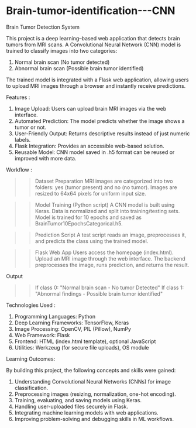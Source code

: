 # Brain-tumor-identification---CNN
Brain Tumor Detection System

This project is a deep learning–based web application that detects brain tumors from MRI scans. A Convolutional Neural Network (CNN) model is trained to classify images into two categories:

 1. Normal brain scan (No tumor detected)
 2. Abnormal brain scan (Possible brain tumor identified)

The trained model is integrated with a Flask web application, allowing users to upload MRI images through a browser and instantly receive predictions.

Features :

1. Image Upload: Users can upload brain MRI images via the web interface.
2. Automated Prediction: The model predicts whether the image shows a tumor or not.
3. User-Friendly Output: Returns descriptive results instead of just numeric labels.
4. Flask Integration: Provides an accessible web-based solution.
5. Reusable Model: CNN model saved in .h5 format can be reused or improved with more data.

Workflow :

>> Dataset Preparation
MRI images are categorized into two folders: yes (tumor present) and no (no tumor).
Images are resized to 64x64 pixels for uniform input size.

>> Model Training (Python script)
A CNN model is built using Keras.
Data is normalized and split into training/testing sets.
Model is trained for 10 epochs and saved as BrainTumor10EpochsCategorical.h5.

>> Prediction Script
A test script reads an image, preprocesses it, and predicts the class using the trained model.

>> Flask Web App
Users access the homepage (index.html).
Upload an MRI image through the web interface.
The backend preprocesses the image, runs prediction, and returns the result.

Output
>> If class 0: "Normal brain scan - No tumor Detected"
>> If class 1: "Abnormal findings - Possible brain tumor identified"

Technologies Used :

1. Programming Languages: Python
2. Deep Learning Frameworks: TensorFlow, Keras
3. Image Processing: OpenCV, PIL (Pillow), NumPy
4. Web Framework: Flask
5. Frontend: HTML (index.html template), optional JavaScript
6. Utilities: Werkzeug (for secure file uploads), OS module

Learning Outcomes:

By building this project, the following concepts and skills were gained:

1. Understanding Convolutional Neural Networks (CNNs) for image classification.
2. Preprocessing images (resizing, normalization, one-hot encoding).
3. Training, evaluating, and saving models using Keras.
4. Handling user-uploaded files securely in Flask.
5. Integrating machine learning models with web applications.
6. Improving problem-solving and debugging skills in ML workflows.
